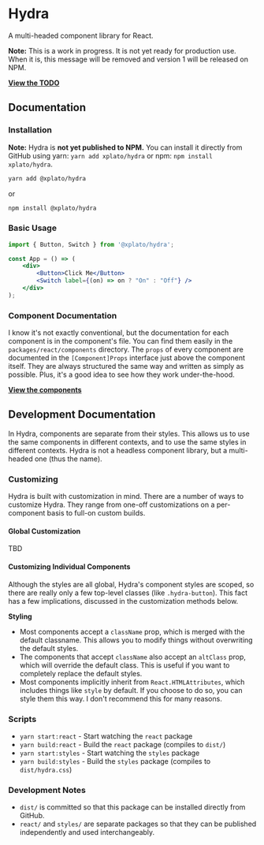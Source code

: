 # Hydra

A multi-headed component library for React.

**Note:** This is a work in progress. It is not yet ready for production use. When it is, this message will be removed and version 1 will be released on NPM.

[**View the TODO**](https://github.com/xplato/hydra/issues/1)

## Documentation

### Installation

**Note:** Hydra is **not yet published to NPM.** You can install it directly from GitHub using yarn: `yarn add xplato/hydra` or npm: `npm install xplato/hydra`.

```bash
yarn add @xplato/hydra
```

or

```bash
npm install @xplato/hydra
```

### Basic Usage

```jsx
import { Button, Switch } from '@xplato/hydra';

const App = () => (
	<div>
		<Button>Click Me</Button>
		<Switch label={(on) => on ? "On" : "Off"} />
	</div>
);
```

### Component Documentation

I know it's not exactly conventional, but the documentation for each component is in the component's file. You can find them easily in the `packages/react/components` directory. The `props` of every component are documented in the `[Component]Props` interface just above the component itself. They are always structured the same way and written as simply as possible. Plus, it's a good idea to see how they work under-the-hood.

[**View the components**](https://github.com/xplato/hydra/tree/main/packages/react/components)

## Development Documentation

In Hydra, components are separate from their styles. This allows us to use the same components in different contexts, and to use the same styles in different contexts. Hydra is not a headless component library, but a multi-headed one (thus the name).

### Customizing

Hydra is built with customization in mind. There are a number of ways to customize Hydra. They range from one-off customizations on a per-component basis to full-on custom builds.

#### Global Customization

TBD

#### Customizing Individual Components

Although the styles are all global, Hydra's component styles are scoped, so there are really only a few top-level classes (like `.hydra-button`). This fact has a few implications, discussed in the customization methods below.

**Styling**

- Most components accept a `className` prop, which is merged with the default classname. This allows you to modify things without overwriting the default styles.
- The components that accept `className` also accept an `altClass` prop, which will override the default class. This is useful if you want to completely replace the default styles.
- Most components implicitly inherit from `React.HTMLAttributes`, which includes things like `style` by default. If you choose to do so, you can style them this way. I don't recommend this for many reasons.

### Scripts

- `yarn start:react` - Start watching the `react` package
- `yarn build:react` - Build the `react` package (compiles to `dist/`)
- `yarn start:styles` - Start watching the `styles` package
- `yarn build:styles` - Build the `styles` package (compiles to `dist/hydra.css`)

### Development Notes

- `dist/` is committed so that this package can be installed directly from GitHub.
- `react/` and `styles/` are separate packages so that they can be published independently and used interchangeably.